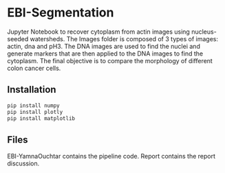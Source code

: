 # EBI-Segmentation

Jupyter Notebook to recover cytoplasm from actin images using nucleus-seeded watersheds. The Images folder is composed of 3 types of images: actin, dna and pH3. The DNA images are used to find the nuclei and generate markers that are then applied to the DNA images to find the cytoplasm. The final objective is to compare the morphology of different colon cancer cells.

## Installation
```bash
pip install numpy
pip install plotly
pip install matplotlib
```

## Files

EBI-YamnaOuchtar contains the pipeline code.
Report contains the report discussion.
